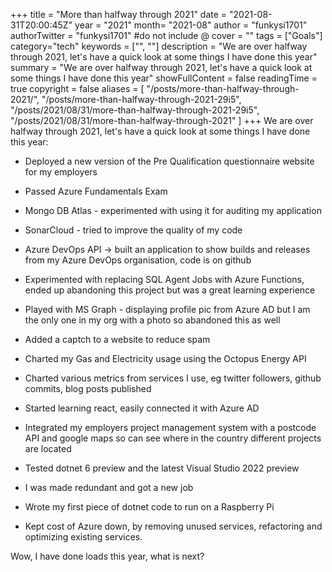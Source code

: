 +++
title = "More than halfway through 2021"
date = "2021-08-31T20:00:45Z"
year = "2021"
month= "2021-08"
author = "funkysi1701"
authorTwitter = "funkysi1701" #do not include @
cover = ""
tags = ["Goals"]
category="tech"
keywords = ["", ""]
description = "We are over halfway through 2021, let's have a quick look at some things I have done this year"
summary = "We are over halfway through 2021, let's have a quick look at some things I have done this year"
showFullContent = false
readingTime = true
copyright = false
aliases = [
    "/posts/more-than-halfway-through-2021/",
    "/posts/more-than-halfway-through-2021-29i5",
    "/posts/2021/08/31/more-than-halfway-through-2021-29i5",
    "/posts/2021/08/31/more-than-halfway-through-2021"
]
+++
We are over halfway through 2021, let's have a quick look at some things I have done this year:

- Deployed a new version of the Pre Qualification questionnaire website for my employers 

- Passed Azure Fundamentals Exam

- Mongo DB Atlas - experimented with using it for auditing my application

- SonarCloud - tried to improve the quality of my code

- Azure DevOps API -> built an application to show builds and releases from my Azure DevOps organisation, code is on github

- Experimented with replacing SQL Agent Jobs with Azure Functions, ended up abandoning this project but was a great learning experience

- Played with MS Graph - displaying profile pic from Azure AD but I am the only one in my org with a photo so abandoned this as well

- Added a captch to a website to reduce spam

- Charted my Gas and Electricity usage using the Octopus Energy API

- Charted various metrics from services I use, eg twitter followers, github commits, blog posts published

- Started learning react, easily connected it with Azure AD

- Integrated my employers project management system with a postcode API and google maps so can see where in the country different projects are located

- Tested dotnet 6 preview and the latest Visual Studio 2022 preview

- I was made redundant and got a new job

- Wrote my first piece of dotnet code to run on a Raspberry Pi

- Kept cost of Azure down, by removing unused services, refactoring and optimizing existing services.

Wow, I have done loads this year, what is next?